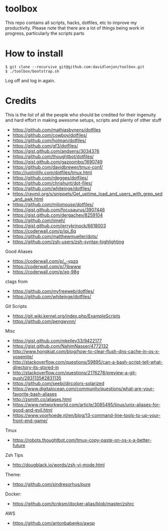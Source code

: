 toolbox
=======

This repo contains all scripts, hacks, dotfiles, etc to improve my productivity.
Please note that there are a lot of things being work in progress, particularly the scripts parts

How to install
=======

```
$ git clone --recursive git@github.com:davidlonjon/toolbox.git
$ ./toolbox/bootstrap.sh
```

Log off and log in again.

Credits
=======
This is the list of all the people who should be credited
for their ingenuity and hard effort in making awesome setups, scripts and plenty of other stuff

+ https://github.com/mathiasbynens/dotfiles
+ https://github.com/cowboy/dotfiles/
+ https://github.com/holman/dotfiles/
+ https://github.com/gf3/dotfiles/
+ https://gist.github.com/andsens/3034376
+ https://github.com/thoughtbot/dotfiles/
+ https://gist.github.com/gazoombo/1690749
+ https://github.com/davidbrewer/tmux-conf/
+ http://justinlilly.com/dotfiles/tmux.html
+ https://github.com/rdegges/dotfiles/
+ https://github.com/chrishunt/dot-files/
+ https://github.com/whiteinge/dotfiles/
+ https://raymii.org/s/snippets/Get_uptime_load_and_users_with_grep_sed_and_awk.html
+ https://github.com/milomouse/dotfiles/
+ https://gist.github.com/focusaurus/3907446
+ https://gist.github.com/dergachev/8259104
+ https://github.com/jimeh/
+ https://gist.github.com/jerrykrinock/6618003
+ https://coderwall.com/p/jpj_6q
+ https://github.com/matthewmueller/dots/
+ https://github.com/zsh-users/zsh-syntax-highlighting

Good Aliases
+ https://coderwall.com/p/_-ypzq
+ https://coderwall.com/p/7jbwww
+ https://coderwall.com/p/xq-98g

ctags from
+ https://github.com/myfreeweb/dotfiles/
+ https://github.com/whiteinge/dotfiles/

Git Scripts
+ https://git.wiki.kernel.org/index.php/ExampleScripts
+ https://github.com/pengwynn/

Misc
+ https://gist.github.com/mkelley33/9422177
+ https://gist.github.com/NahimNasser/4772132
+ http://www.hongkiat.com/blog/how-to-clear-flush-dns-cache-in-os-x-yosemite/
+ http://stackoverflow.com/questions/59895/can-a-bash-script-tell-what-directory-its-stored-in
+ http://stackoverflow.com/questions/2176278/preview-a-git-push/2831135#2831135
+ https://github.com/seebi/dircolors-solarized
+ https://www.digitalocean.com/community/questions/what-are-your-favorite-bash-aliases
+ http://zsmith.co/aliases.html
+ https://www.networkworld.com/article/3085495/linux/unix-aliases-for-good-and-evil.html
+ https://www.voorhoede.nl/en/blog/13-command-line-tools-to-up-your-front-end-game/

Tmux
+ https://robots.thoughtbot.com/tmux-copy-paste-on-os-x-a-better-future

Zsh Tips
+ http://dougblack.io/words/zsh-vi-mode.html

Theme:
+ https://github.com/sindresorhus/pure

Docker:
+ https://github.com/tcnksm/docker-alias/blob/master/zshrc

AWS
+ https://github.com/antonbabenko/awsp
